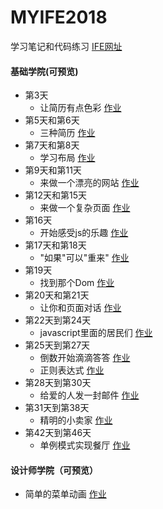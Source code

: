 # MYIFE2018  

学习笔记和代码练习 [IFE网址](http://ife.baidu.com/)

#### 基础学院(可预览)
* 第3天 
  * 让简历有点色彩  [作业](https://cool-orange.github.io/IFE2018/03/resume.html)  
* 第5天和第6天 
  * 三种简历  [作业](https://cool-orange.github.io/IFE2018/05/ife_resume.html)
* 第7天和第8天 
  * 学习布局  [作业](https://cool-orange.github.io/IFE2018/06/layout_2.html)
* 第9天和第11天 
  * 来做一个漂亮的网站  [作业](https://cool-orange.github.io/IFE2018/07/Web.html)
* 第12天和第15天
  * 来做一个复杂页面  [作业](https://cool-orange.github.io/IFE2018/08/08.html)
* 第16天
  * 开始感受js的乐趣  [作业](https://cool-orange.github.io/IFE2018/09/the_joy_of_Js.html) 
* 第17天和第18天
  * "如果"可以"重来"  [作业](https://cool-orange.github.io/IFE2018/10/Silly_story_generator.html)
* 第19天
  * 找到那个Dom  [作业](https://cool-orange.github.io/IFE2018/11/Dom.html)
* 第20天和第21天
  * 让你和页面对话 [作业](https://cool-orange.github.io/IFE2018/12/20-21.html)
* 第22天到第24天
  * javascript里面的居民们 [作业](https://cool-orange.github.io/IFE2018/13/22-24.html)
* 第25天到第27天
  * 倒数开始滴滴答答 [作业](https://cool-orange.github.io/IFE2018/14/函数.html)
  * 正则表达式 [作业](https://cool-orange.github.io/IFE2018/14/正则表达式.html)
* 第28天到第30天
  * 给爱的人发一封邮件 [作业](https://cool-orange.github.io/IFE2018/15/email.html)
* 第31天到第38天
  * 精明的小卖家 [作业](https://cool-orange.github.io/IFE2018/16/smartSeller.html)
* 第42天到第46天
  * 单例模式实现餐厅 [作业](https://cool-orange.github.io/IFE2018/17/singleMode.html)

#### 设计师学院（可预览）
* 简单的菜单动画 [作业](https://cool-orange.github.io/IFE2018/18/cssTaskOne.html)
